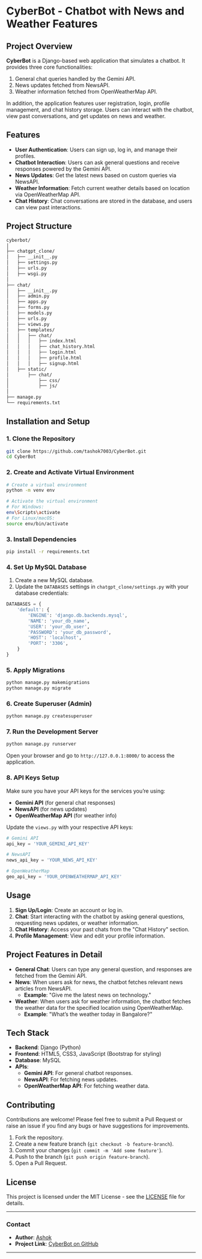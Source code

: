 

# **CyberBot - Chatbot with News and Weather Features**

## **Project Overview**

**CyberBot** is a Django-based web application that simulates a chatbot. It provides three core functionalities:
1. General chat queries handled by the Gemini API.
2. News updates fetched from NewsAPI.
3. Weather information fetched from OpenWeatherMap API.

In addition, the application features user registration, login, profile management, and chat history storage. Users can interact with the chatbot, view past conversations, and get updates on news and weather.

## **Features**

- **User Authentication**: Users can sign up, log in, and manage their profiles.
- **Chatbot Interaction**: Users can ask general questions and receive responses powered by the Gemini API.
- **News Updates**: Get the latest news based on custom queries via NewsAPI.
- **Weather Information**: Fetch current weather details based on location via OpenWeatherMap API.
- **Chat History**: Chat conversations are stored in the database, and users can view past interactions.

## **Project Structure**

```bash
cyberbot/
│
├── chatgpt_clone/
│   ├── __init__.py
│   ├── settings.py
│   ├── urls.py
│   ├── wsgi.py
│
├── chat/
│   ├── __init__.py
│   ├── admin.py
│   ├── apps.py
│   ├── forms.py
│   ├── models.py
│   ├── urls.py
│   ├── views.py
│   ├── templates/
│   │   ├── chat/
│   │   │   ├── index.html
│   │   │   ├── chat_history.html
│   │   │   ├── login.html
│   │   │   ├── profile.html
│   │   │   ├── signup.html
│   ├── static/
│       ├── chat/
│           ├── css/
│           ├── js/
│
├── manage.py
└── requirements.txt
```

## **Installation and Setup**

### 1. **Clone the Repository**

```bash
git clone https://github.com/tashok7003/CyberBot.git
cd CyberBot
```

### 2. **Create and Activate Virtual Environment**

```bash
# Create a virtual environment
python -m venv env

# Activate the virtual environment
# For Windows:
env\Scripts\activate
# For Linux/macOS:
source env/bin/activate
```

### 3. **Install Dependencies**

```bash
pip install -r requirements.txt
```

### 4. **Set Up MySQL Database**

1. Create a new MySQL database.
2. Update the `DATABASES` settings in `chatgpt_clone/settings.py` with your database credentials:

```python
DATABASES = {
    'default': {
        'ENGINE': 'django.db.backends.mysql',
        'NAME': 'your_db_name',
        'USER': 'your_db_user',
        'PASSWORD': 'your_db_password',
        'HOST': 'localhost',
        'PORT': '3306',
    }
}
```

### 5. **Apply Migrations**

```bash
python manage.py makemigrations
python manage.py migrate
```

### 6. **Create Superuser (Admin)**

```bash
python manage.py createsuperuser
```

### 7. **Run the Development Server**

```bash
python manage.py runserver
```

Open your browser and go to `http://127.0.0.1:8000/` to access the application.

### 8. **API Keys Setup**

Make sure you have your API keys for the services you’re using:

- **Gemini API** (for general chat responses)
- **NewsAPI** (for news updates)
- **OpenWeatherMap API** (for weather info)

Update the `views.py` with your respective API keys:

```python
# Gemini API
api_key = 'YOUR_GEMINI_API_KEY'

# NewsAPI
news_api_key = 'YOUR_NEWS_API_KEY'

# OpenWeatherMap
geo_api_key = 'YOUR_OPENWEATHERMAP_API_KEY'
```

## **Usage**

1. **Sign Up/Login**: Create an account or log in.
2. **Chat**: Start interacting with the chatbot by asking general questions, requesting news updates, or weather information.
3. **Chat History**: Access your past chats from the "Chat History" section.
4. **Profile Management**: View and edit your profile information.

## **Project Features in Detail**

- **General Chat**: Users can type any general question, and responses are fetched from the Gemini API.
- **News**: When users ask for news, the chatbot fetches relevant news articles from NewsAPI.
  - **Example**: "Give me the latest news on technology."
- **Weather**: When users ask for weather information, the chatbot fetches the weather data for the specified location using OpenWeatherMap.
  - **Example**: "What’s the weather today in Bangalore?"

## **Tech Stack**

- **Backend**: Django (Python)
- **Frontend**: HTML5, CSS3, JavaScript (Bootstrap for styling)
- **Database**: MySQL
- **APIs**:
  - **Gemini API**: For general chatbot responses.
  - **NewsAPI**: For fetching news updates.
  - **OpenWeatherMap API**: For fetching weather data.

## **Contributing**

Contributions are welcome! Please feel free to submit a Pull Request or raise an issue if you find any bugs or have suggestions for improvements.

1. Fork the repository.
2. Create a new feature branch (`git checkout -b feature-branch`).
3. Commit your changes (`git commit -m 'Add some feature'`).
4. Push to the branch (`git push origin feature-branch`).
5. Open a Pull Request.

## **License**

This project is licensed under the MIT License - see the [LICENSE](LICENSE) file for details.

---

### **Contact**

- **Author**: [Ashok](https://github.com/tashok7003)
- **Project Link**: [CyberBot on GitHub](https://github.com/tashok7003/CyberBot)

---


